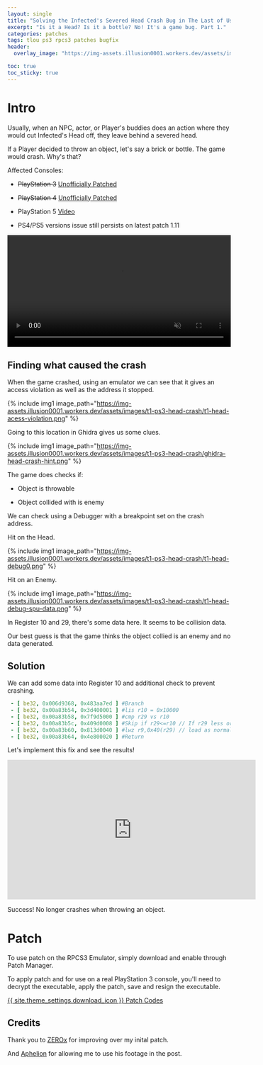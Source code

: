 ```yaml
---
layout: single
title: "Solving the Infected's Severed Head Crash Bug in The Last of Us (PlayStation 3)"
excerpt: "Is it a Head? Is it a bottle? No! It's a game bug. Part 1."
categories: patches
tags: tlou ps3 rpcs3 patches bugfix
header:
  overlay_image: "https://img-assets.illusion0001.workers.dev/assets/images/t1r-ps4-head-crash/t1r-head-banner.png"

toc: true
toc_sticky: true
---
```


# Intro

Usually, when an NPC, actor, or Player's buddies does an action where they would cut Infected's Head off, they leave behind a severed head. 

If a Player decided to throw an object, let's say a brick or bottle. The game would crash. Why's that?

Affected Consoles:

- ~~PlayStation 3~~ [Unofficially Patched](/patches/2021/02/15/t1-head-crash-bug-fix/)

- ~~PlayStation 4~~ [Unofficially Patched](/patches/2021/02/16/t1r-head-crash-bug-fix/)

- PlayStation 5 [Video](https://youtu.be/HQ7oOmx4mmg?t=127)

- PS4/PS5 versions issue still persists on latest patch 1.11

<div align="center">
<video width="100%" controls autoplay muted >
  <source src="https://img-assets.illusion0001.workers.dev/assets/images/t1-ps3-head-crash/t1-head-crash-before.mp4" type="video/mp4">
</video>
</div>

## Finding what caused the crash

When the game crashed, using an emulator we can see that it gives an access violation as well as the address it stopped.

{% include img1 image_path="https://img-assets.illusion0001.workers.dev/assets/images/t1-ps3-head-crash/t1-head-acess-violation.png" %}

Going to this location in Ghidra gives us some clues.

{% include img1 image_path="https://img-assets.illusion0001.workers.dev/assets/images/t1-ps3-head-crash/ghidra-head-crash-hint.png" %}

The game does checks if: 

- Object is throwable

- Object collided with is enemy

We can check using a Debugger with a breakpoint set on the crash address.

Hit on the Head.

{% include img1 image_path="https://img-assets.illusion0001.workers.dev/assets/images/t1-ps3-head-crash/t1-head-debug0.png" %}

Hit on an Enemy.

{% include img1 image_path="https://img-assets.illusion0001.workers.dev/assets/images/t1-ps3-head-crash/t1-head-debug-spu-data.png" %}

In Register 10 and 29, there's some data here. It seems to be collision data.

Our best guess is that the game thinks the object collied is an enemy and no data generated.

## Solution

We can add some data into Register 10 and additional check to prevent crashing.

```yml
 - [ be32, 0x006d9368, 0x483aa7ed ] #Branch
 - [ be32, 0x00a83b54, 0x3d400001 ] #lis r10 = 0x10000
 - [ be32, 0x00a83b58, 0x7f9d5000 ] #cmp r29 vs r10
 - [ be32, 0x00a83b5c, 0x409d0008 ] #Skip if r29<=r10 // If r29 less or equal to r10 then do nothing
 - [ be32, 0x00a83b60, 0x813d0040 ] #lwz r9,0x40(r29) // load as normal
 - [ be32, 0x00a83b64, 0x4e800020 ] #Return
```

Let's implement this fix and see the results!

<div align="center" class="responsive-video-container">
<iframe width="560" height="315" src="https://www.youtube.com/embed/yDHUPHUYr1w?start=17" frameborder="0" allow="accelerometer; autoplay; clipboard-write; encrypted-media; gyroscope; picture-in-picture" allowfullscreen></iframe>
</div>

Success! No longer crashes when throwing an object.

# Patch

To use patch on the RPCS3 Emulator, simply download and enable through Patch Manager.

To apply patch and for use on a real PlayStation 3 console, you'll need to decrypt the executable, apply the patch, save and resign the executable.

<a href="/_patch/TheLastofUs1Remastered-Orbis/" class="button" role="button">{{ site.theme_settings.download_icon }} Patch Codes</a>

## Credits

Thank you to [ZEROx](https://www.youtube.com/user/ZEROx2085) for improving over my inital patch.

And [Aphelion](https://www.youtube.com/c/AphelionGamingTV/) for allowing me to use his footage in the post.

